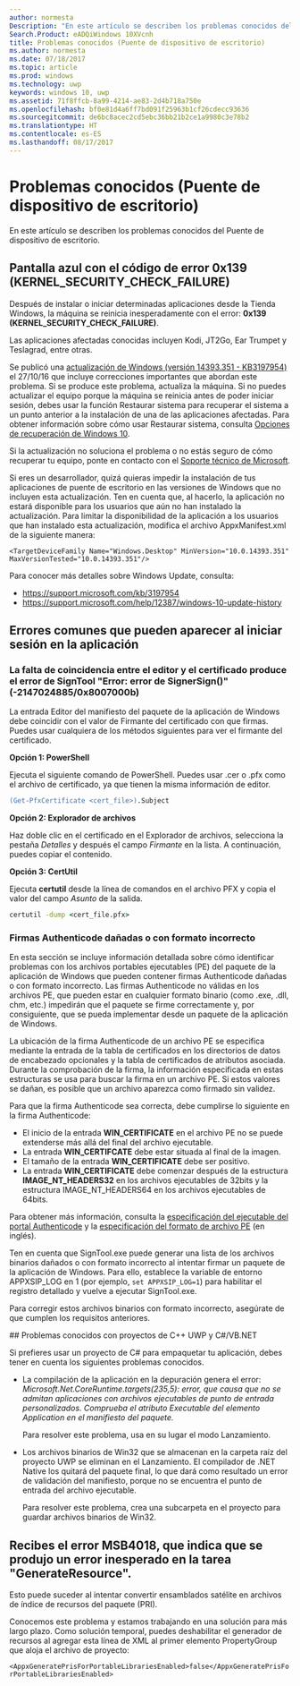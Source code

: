 ```yaml
---
author: normesta
Description: "En este artículo se describen los problemas conocidos del Puente de dispositivo de escritorio."
Search.Product: eADQiWindows 10XVcnh
title: Problemas conocidos (Puente de dispositivo de escritorio)
ms.author: normesta
ms.date: 07/18/2017
ms.topic: article
ms.prod: windows
ms.technology: uwp
keywords: windows 10, uwp
ms.assetid: 71f8ffcb-8a99-4214-ae83-2d4b718a750e
ms.openlocfilehash: bf0e81d4a6ff7bd091f25963b1cf26cdecc93636
ms.sourcegitcommit: de6bc8acec2cd5ebc36bb21b2ce1a9980c3e78b2
ms.translationtype: HT
ms.contentlocale: es-ES
ms.lasthandoff: 08/17/2017
---
```

# <a name="known-issues-desktop-bridge"></a>Problemas conocidos (Puente de dispositivo de escritorio)

En este artículo se describen los problemas conocidos del Puente de dispositivo de escritorio.

## <a name="blue-screen-with-error-code-0x139-kernelsecuritycheckfailure"></a>Pantalla azul con el código de error 0x139 (KERNEL_SECURITY_CHECK_FAILURE)

Después de instalar o iniciar determinadas aplicaciones desde la Tienda Windows, la máquina se reinicia inesperadamente con el error: **0x139 (KERNEL\_SECURITY\_CHECK\_FAILURE)**.

Las aplicaciones afectadas conocidas incluyen Kodi, JT2Go, Ear Trumpet y Teslagrad, entre otras.

Se publicó una [actualización de Windows (versión 14393.351 - KB3197954)](https://support.microsoft.com/kb/3197954) el 27/10/16 que incluye correcciones importantes que abordan este problema. Si se produce este problema, actualiza la máquina. Si no puedes actualizar el equipo porque la máquina se reinicia antes de poder iniciar sesión, debes usar la función Restaurar sistema para recuperar el sistema a un punto anterior a la instalación de una de las aplicaciones afectadas. Para obtener información sobre cómo usar Restaurar sistema, consulta [Opciones de recuperación de Windows 10](https://support.microsoft.com/help/12415/windows-10-recovery-options).

Si la actualización no soluciona el problema o no estás seguro de cómo recuperar tu equipo, ponte en contacto con el [Soporte técnico de Microsoft](https://support.microsoft.com/contactus/).

Si eres un desarrollador, quizá quieras impedir la instalación de tus aplicaciones de puente de escritorio en las versiones de Windows que no incluyen esta actualización. Ten en cuenta que, al hacerlo, la aplicación no estará disponible para los usuarios que aún no han instalado la actualización. Para limitar la disponibilidad de la aplicación a los usuarios que han instalado esta actualización, modifica el archivo AppxManifest.xml de la siguiente manera:

```<TargetDeviceFamily Name="Windows.Desktop" MinVersion="10.0.14393.351" MaxVersionTested="10.0.14393.351"/>```

Para conocer más detalles sobre Windows Update, consulta:
* https://support.microsoft.com/kb/3197954
* https://support.microsoft.com/help/12387/windows-10-update-history

## <a name="common-errors-that-can-appear-when-you-sign-your-app"></a>Errores comunes que pueden aparecer al iniciar sesión en la aplicación

### <a name="publisher-and-cert-mismatch-causes-signtool-error-error-signersign-failed--21470248850x8007000b"></a>La falta de coincidencia entre el editor y el certificado produce el error de SignTool "Error: error de SignerSign()" (-2147024885/0x8007000b)

La entrada Editor del manifiesto del paquete de la aplicación de Windows debe coincidir con el valor de Firmante del certificado con que firmas.  Puedes usar cualquiera de los métodos siguientes para ver el firmante del certificado.

**Opción 1: PowerShell**

Ejecuta el siguiente comando de PowerShell. Puedes usar .cer o .pfx como el archivo de certificado, ya que tienen la misma información de editor.

```ps
(Get-PfxCertificate <cert_file>).Subject
```

**Opción 2: Explorador de archivos**

Haz doble clic en el certificado en el Explorador de archivos, selecciona la pestaña *Detalles* y después el campo *Firmante* en la lista. A continuación, puedes copiar el contenido.

**Opción 3: CertUtil**

Ejecuta **certutil** desde la línea de comandos en el archivo PFX y copia el valor del campo *Asunto* de la salida.

```cmd
certutil -dump <cert_file.pfx>
```

### <a name="corrupted-or-malformed-authenticode-signatures"></a>Firmas Authenticode dañadas o con formato incorrecto

En esta sección se incluye información detallada sobre cómo identificar problemas con los archivos portables ejecutables (PE) del paquete de la aplicación de Windows que pueden contener firmas Authenticode dañadas o con formato incorrecto. Las firmas Authenticode no válidas en los archivos PE, que pueden estar en cualquier formato binario (como .exe, .dll, chm, etc.) impedirán que el paquete se firme correctamente y, por consiguiente, que se pueda implementar desde un paquete de la aplicación de Windows.

La ubicación de la firma Authenticode de un archivo PE se especifica mediante la entrada de la tabla de certificados en los directorios de datos de encabezado opcionales y la tabla de certificados de atributos asociada. Durante la comprobación de la firma, la información especificada en estas estructuras se usa para buscar la firma en un archivo PE. Si estos valores se dañan, es posible que un archivo aparezca como firmado sin validez.

Para que la firma Authenticode sea correcta, debe cumplirse lo siguiente en la firma Authenticode:

- El inicio de la entrada **WIN_CERTIFICATE** en el archivo PE no se puede extenderse más allá del final del archivo ejecutable.
- La entrada **WIN_CERTIFCATE** debe estar situada al final de la imagen.
- El tamaño de la entrada **WIN_CERTIFICATE** debe ser positivo.
- La entrada **WIN_CERTIFICATE** debe comenzar después de la estructura **IMAGE_NT_HEADERS32** en los archivos ejecutables de 32bits y la estructura IMAGE_NT_HEADERS64 en los archivos ejecutables de 64bits.

Para obtener más información, consulta la [especificación del ejecutable del portal Authenticode](http://download.microsoft.com/download/9/c/5/9c5b2167-8017-4bae-9fde-d599bac8184a/Authenticode_PE.docx) y la [especificación del formato de archivo PE](https://msdn.microsoft.com/windows/hardware/gg463119.aspx) (en inglés).

Ten en cuenta que SignTool.exe puede generar una lista de los archivos binarios dañados o con formato incorrecto al intentar firmar un paquete de la aplicación de Windows. Para ello, establece la variable de entorno APPXSIP_LOG en 1 (por ejemplo, ```set APPXSIP_LOG=1```) para habilitar el registro detallado y vuelve a ejecutar SignTool.exe.

Para corregir estos archivos binarios con formato incorrecto, asegúrate de que cumplen los requisitos anteriores.

<span id="known-issues-anchor" />
## <a name="known-issues-with-cvbnet-and-c-uwp-projects"></a>Problemas conocidos con proyectos de C++ UWP y C#/VB.NET

Si prefieres usar un proyecto de C# para empaquetar tu aplicación, debes tener en cuenta los siguientes problemas conocidos.

- La compilación de la aplicación en la depuración genera el error: _Microsoft.Net.CoreRuntime.targets(235,5): error, que causa que no se admitan aplicaciones con archivos ejecutables de punto de entrada personalizados. Comprueba el atributo Executable del elemento Application en el manifiesto del paquete._

  Para resolver este problema, usa en su lugar el modo Lanzamiento.

- Los archivos binarios de Win32 que se almacenan en la carpeta raíz del proyecto UWP se eliminan en el Lanzamiento. El compilador de .NET Native los quitará del paquete final, lo que dará como resultado un error de validación del manifiesto, porque no se encuentra el punto de entrada del archivo ejecutable.

  Para resolver este problema, crea una subcarpeta en el proyecto para guardar archivos binarios de Win32.


## <a name="you-receive-the-error----msb4018-the-generateresource-task-failed-unexpectedly"></a>Recibes el error MSB4018, que indica que se produjo un error inesperado en la tarea "GenerateResource".

Esto puede suceder al intentar convertir ensamblados satélite en archivos de índice de recursos del paquete (PRI).

Conocemos este problema y estamos trabajando en una solución para más largo plazo. Como solución temporal, puedes deshabilitar el generador de recursos al agregar esta línea de XML al primer elemento PropertyGroup que aloja el archivo de proyecto:

``<AppxGeneratePrisForPortableLibrariesEnabled>false</AppxGeneratePrisForPortableLibrariesEnabled>``
